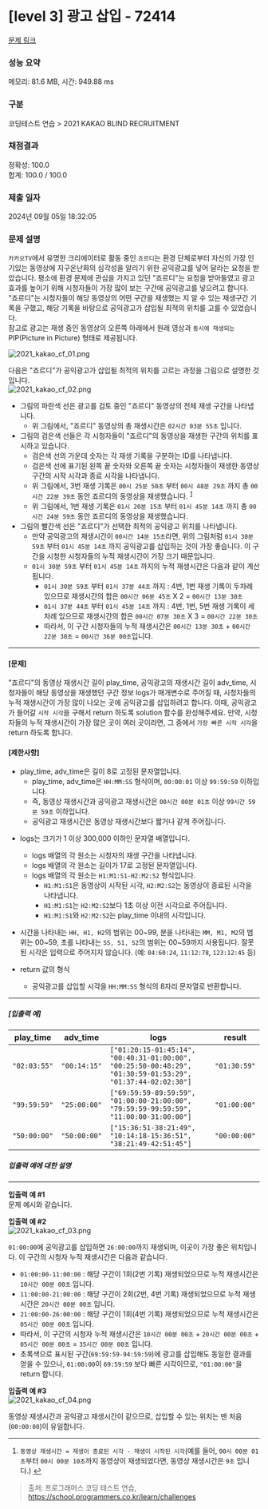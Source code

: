 # [level 3] 광고 삽입 - 72414 

[문제 링크](https://school.programmers.co.kr/learn/courses/30/lessons/72414) 

### 성능 요약

메모리: 81.6 MB, 시간: 949.88 ms

### 구분

코딩테스트 연습 > 2021 KAKAO BLIND RECRUITMENT

### 채점결과

정확성: 100.0<br/>합계: 100.0 / 100.0

### 제출 일자

2024년 09월 05일 18:32:05

### 문제 설명

<p><code>카카오TV</code>에서 유명한 크리에이터로 활동 중인 <code>죠르디</code>는 환경 단체로부터 자신의 가장 인기있는 동영상에 지구온난화의 심각성을 알리기 위한 공익광고를 넣어 달라는 요청을 받았습니다. 평소에 환경 문제에 관심을 가지고 있던 "죠르디"는 요청을 받아들였고 광고효과를 높이기 위해 시청자들이 가장 많이 보는 구간에 공익광고를 넣으려고 합니다. "죠르디"는 시청자들이 해당 동영상의 어떤 구간을 재생했는 지 알 수 있는 재생구간 기록을 구했고, 해당 기록을 바탕으로 공익광고가 삽입될 최적의 위치를 고를 수 있었습니다.<br>
참고로 광고는 재생 중인 동영상의 오른쪽 아래에서 원래 영상과 <code>동시에 재생되는</code> PIP(Picture in Picture) 형태로 제공됩니다.</p>

<p><img src="https://grepp-programmers.s3.ap-northeast-2.amazonaws.com/files/production/597ec277-4451-4289-8817-2970be644a69/2021_kakao_cf_01.png" title="" alt="2021_kakao_cf_01.png"></p>

<p>다음은 "죠르디"가 공익광고가 삽입될 최적의 위치를 고르는 과정을 그림으로 설명한 것입니다.<br>
<img src="https://grepp-programmers.s3.ap-northeast-2.amazonaws.com/files/production/e733fafb-1e6b-4d30-bbab-a22f366229e7/2021_kakao_cf_02.png" title="" alt="2021_kakao_cf_02.png"></p>

<ul>
<li>그림의 파란색 선은 광고를 검토 중인 "죠르디" 동영상의 전체 재생 구간을 나타냅니다.

<ul>
<li>위 그림에서, "죠르디" 동영상의 총 재생시간은 <code>02시간 03분 55초</code> 입니다.</li>
</ul></li>
<li>그림의 검은색 선들은 각 시청자들이 "죠르디"의 동영상을 재생한 구간의 위치를 표시하고 있습니다.

<ul>
<li>검은색 선의 가운데 숫자는 각 재생 기록을 구분하는 ID를 나타냅니다.</li>
<li>검은색 선에 표기된 왼쪽 끝 숫자와 오른쪽 끝 숫자는 시청자들이 재생한 동영상 구간의 시작 시각과 종료 시각을 나타냅니다.</li>
<li>위 그림에서, 3번 재생 기록은 <code>00시 25분 50초</code> 부터 <code>00시 48분 29초</code> 까지 총 <code>00시간 22분 39초</code> 동안 죠르디의 동영상을 재생했습니다. <sup id="fnref1"><a href="#fn1">1</a></sup></li>
<li>위 그림에서, 1번 재생 기록은 <code>01시 20분 15초</code> 부터 <code>01시 45분 14초</code> 까지 총 <code>00시간 24분 59초</code> 동안 죠르디의 동영상을 재생했습니다.</li>
</ul></li>
<li>그림의 빨간색 선은 "죠르디"가 선택한 최적의 공익광고 위치를 나타냅니다.

<ul>
<li>만약 공익광고의 재생시간이 <code>00시간 14분 15초</code>라면, 위의 그림처럼 <code>01시 30분 59초</code> 부터 <code>01시 45분 14초</code> 까지 공익광고를 삽입하는 것이 가장 좋습니다. 이 구간을 시청한 시청자들의 누적 재생시간이 가장 크기 때문입니다.</li>
<li><code>01시 30분 59초</code> 부터 <code>01시 45분 14초</code> 까지의 누적 재생시간은 다음과 같이 계산됩니다.

<ul>
<li><code>01시 30분 59초</code> 부터 <code>01시 37분 44초</code> 까지 : 4번, 1번 재생 기록이 두차례 있으므로 재생시간의 합은 <code>00시간 06분 45초</code> X 2 = <code>00시간 13분 30초</code></li>
<li><code>01시 37분 44초</code> 부터 <code>01시 45분 14초</code> 까지 : 4번, 1번, 5번 재생 기록이 세차례 있으므로 재생시간의 합은 <code>00시간 07분 30초</code> X 3 = <code>00시간 22분 30초</code></li>
<li>따라서, 이 구간 시청자들의 누적 재생시간은 <code>00시간 13분 30초</code> + <code>00시간 22분 30초</code> = <code>00시간 36분 00초</code>입니다.</li>
</ul></li>
</ul></li>
</ul>

<hr>

<h4><strong>[문제]</strong></h4>

<p>"죠르디"의 동영상 재생시간 길이 play_time, 공익광고의 재생시간 길이 adv_time, 시청자들이 해당 동영상을 재생했던 구간 정보 logs가 매개변수로 주어질 때, 시청자들의 누적 재생시간이 가장 많이 나오는 곳에 공익광고를 삽입하려고 합니다. 이때, 공익광고가 들어갈 <code>시작 시각</code>을 구해서 return 하도록 solution 함수를 완성해주세요. 만약, 시청자들의 누적 재생시간이 가장 많은 곳이 여러 곳이라면, 그 중에서 <code>가장 빠른 시작 시각</code>을 return 하도록 합니다.</p>

<h4><strong>[제한사항]</strong></h4>

<ul>
<li>play_time, adv_time은 길이 8로 고정된 문자열입니다.

<ul>
<li>play_time, adv_time은 <code>HH:MM:SS</code> 형식이며, <code>00:00:01</code> 이상 <code>99:59:59</code> 이하입니다.</li>
<li>즉, 동영상 재생시간과 공익광고 재생시간은 <code>00시간 00분 01초</code> 이상 <code>99시간 59분 59초</code> 이하입니다.</li>
<li>공익광고 재생시간은 동영상 재생시간보다 짧거나 같게 주어집니다.</li>
</ul></li>
<li><p>logs는 크기가 1 이상 300,000 이하인 문자열 배열입니다.</p>

<ul>
<li>logs 배열의 각 원소는 시청자의 재생 구간을 나타냅니다.</li>
<li>logs 배열의 각 원소는 길이가 17로 고정된 문자열입니다.</li>
<li>logs 배열의 각 원소는 <code>H1:M1:S1-H2:M2:S2</code> 형식입니다.

<ul>
<li><code>H1:M1:S1</code>은 동영상이 시작된 시각, <code>H2:M2:S2</code>는 동영상이 종료된 시각을 나타냅니다.</li>
<li><code>H1:M1:S1</code>는 <code>H2:M2:S2</code>보다 1초 이상 이전 시각으로 주어집니다.</li>
<li><code>H1:M1:S1</code>와 <code>H2:M2:S2</code>는 play_time 이내의 시각입니다.</li>
</ul></li>
</ul></li>
<li><p>시간을 나타내는 <code>HH, H1, H2</code>의 범위는 00~99, 분을 나타내는 <code>MM, M1, M2</code>의 범위는  00~59, 초를 나타내는 <code>SS, S1, S2</code>의 범위는 00~59까지 사용됩니다. 잘못된 시각은 입력으로 주어지지 않습니다. (예: <code>04:60:24</code>, <code>11:12:78</code>, <code>123:12:45</code> 등)</p></li>
<li><p>return 값의 형식</p>

<ul>
<li>공익광고를 삽입할 시각을 <code>HH:MM:SS</code> 형식의 8자리 문자열로 반환합니다.</li>
</ul></li>
</ul>

<hr>

<h5><strong>[입출력 예]</strong></h5>
<table class="table">
        <thead><tr>
<th>play_time</th>
<th>adv_time</th>
<th>logs</th>
<th>result</th>
</tr>
</thead>
        <tbody><tr>
<td><code>"02:03:55"</code></td>
<td><code>"00:14:15"</code></td>
<td><code>["01:20:15-01:45:14", "00:40:31-01:00:00", "00:25:50-00:48:29", "01:30:59-01:53:29", "01:37:44-02:02:30"]</code></td>
<td><code>"01:30:59"</code></td>
</tr>
<tr>
<td><code>"99:59:59"</code></td>
<td><code>"25:00:00"</code></td>
<td><code>["69:59:59-89:59:59", "01:00:00-21:00:00", "79:59:59-99:59:59", "11:00:00-31:00:00"]</code></td>
<td><code>"01:00:00"</code></td>
</tr>
<tr>
<td><code>"50:00:00"</code></td>
<td><code>"50:00:00"</code></td>
<td><code>["15:36:51-38:21:49", "10:14:18-15:36:51", "38:21:49-42:51:45"]</code></td>
<td><code>"00:00:00"</code></td>
</tr>
</tbody>
      </table>
<h5><strong>입출력 예에 대한 설명</strong></h5>

<hr>

<p><strong>입출력 예 #1</strong><br>
문제 예시와 같습니다.</p>

<p><strong>입출력 예 #2</strong><br>
<img src="https://grepp-programmers.s3.ap-northeast-2.amazonaws.com/files/production/0e58c7f5-2b81-43f2-95e1-c504f17aab9b/2021_kakao_cf_03.png" title="" alt="2021_kakao_cf_03.png"></p>

<p><code>01:00:00</code>에 공익광고를 삽입하면 <code>26:00:00</code>까지 재생되며, 이곳이 가장 좋은 위치입니다. 이 구간의 시청자 누적 재생시간은 다음과 같습니다.</p>

<ul>
<li><code>01:00:00-11:00:00</code> : 해당 구간이 1회(2번 기록) 재생되었으므로 누적 재생시간은 <code>10시간 00분 00초</code> 입니다.</li>
<li><code>11:00:00-21:00:00</code> : 해당 구간이 2회(2번, 4번 기록) 재생되었으므로 누적 재생시간은 <code>20시간 00분 00초</code> 입니다.</li>
<li><code>21:00:00-26:00:00</code> : 해당 구간이 1회(4번 기록) 재생되었으므로 누적 재생시간은 <code>05시간 00분 00초</code> 입니다.</li>
<li>따라서, 이 구간의 시청자 누적 재생시간은 <code>10시간 00분 00초</code> + <code>20시간 00분 00초</code> + <code>05시간 00분 00초</code> = <code>35시간 00분 00초</code> 입니다.</li>
<li>초록색으로 표시된 구간(<code>69:59:59-94:59:59</code>)에 광고를 삽입해도 동일한 결과를 얻을 수 있으나, <code>01:00:00</code>이 <code>69:59:59</code> 보다 빠른 시각이므로, <code>"01:00:00"</code>을 return 합니다.</li>
</ul>

<p><strong>입출력 예 #3</strong><br>
<img src="https://grepp-programmers.s3.ap-northeast-2.amazonaws.com/files/production/8e564c82-00ce-4e1a-80fc-5cd96e465a69/2021_kakao_cf_04.png" title="" alt="2021_kakao_cf_04.png"></p>

<p>동영상 재생시간과 공익광고 재생시간이 같으므로, 삽입할 수 있는 위치는 맨 처음(<code>00:00:00</code>)이 유일합니다.</p>

<div class="footnotes">
<hr>
<ol>

<li id="fn1">
<p><code>동영상 재생시간 = 재생이 종료된 시각 - 재생이 시작된 시각</code>(예를 들어, <code>00시 00분 01초</code>부터 <code>00시 00분 10초</code>까지 동영상이 재생되었다면, 동영상 재생시간은 <code>9초</code> 입니다.)&nbsp;<a href="#fnref1">↩</a></p>
</li>

</ol>
</div>


> 출처: 프로그래머스 코딩 테스트 연습, https://school.programmers.co.kr/learn/challenges